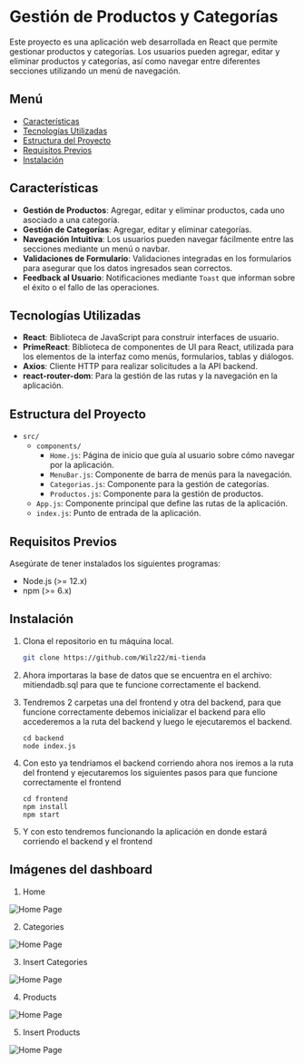# Gestión de Productos y Categorías

Este proyecto es una aplicación web desarrollada en React que permite gestionar productos y categorías. Los usuarios pueden agregar, editar y eliminar productos y categorías, así como navegar entre diferentes secciones utilizando un menú de navegación.

## Menú
- [Características](#características)
- [Tecnologías Utilizadas](#tecnologías-utilizadas)
- [Estructura del Proyecto](#estructura-del-proyecto)
- [Requisitos Previos](#requisitos-previos)
- [Instalación](#instalación)

## Características

- **Gestión de Productos**: Agregar, editar y eliminar productos, cada uno asociado a una categoría.
- **Gestión de Categorías**: Agregar, editar y eliminar categorías.
- **Navegación Intuitiva**: Los usuarios pueden navegar fácilmente entre las secciones mediante un menú o navbar.
- **Validaciones de Formulario**: Validaciones integradas en los formularios para asegurar que los datos ingresados sean correctos.
- **Feedback al Usuario**: Notificaciones mediante `Toast` que informan sobre el éxito o el fallo de las operaciones.

## Tecnologías Utilizadas

- **React**: Biblioteca de JavaScript para construir interfaces de usuario.
- **PrimeReact**: Biblioteca de componentes de UI para React, utilizada para los elementos de la interfaz como menús, formularios, tablas y diálogos.
- **Axios**: Cliente HTTP para realizar solicitudes a la API backend.
- **react-router-dom**: Para la gestión de las rutas y la navegación en la aplicación.

## Estructura del Proyecto

- `src/`
  - `components/`
    - `Home.js`: Página de inicio que guía al usuario sobre cómo navegar por la aplicación.
    - `MenuBar.js`: Componente de barra de menús para la navegación.
    - `Categorias.js`: Componente para la gestión de categorías.
    - `Productos.js`: Componente para la gestión de productos.
  - `App.js`: Componente principal que define las rutas de la aplicación.
  - `index.js`: Punto de entrada de la aplicación.

## Requisitos Previos

Asegúrate de tener instalados los siguientes programas:

- Node.js (>= 12.x)
- npm (>= 6.x)

## Instalación

1. Clona el repositorio en tu máquina local.

   ```bash
   git clone https://github.com/Wilz22/mi-tienda

2. Ahora importaras la base de datos que se encuentra en el archivo: mitiendadb.sql para que te funcione correctamente el backend.

3. Tendremos 2 carpetas una del frontend y otra del backend, para que funcione correctamente debemos inicializar el backend para ello
accederemos a la ruta del backend y luego le ejecutaremos el backend.

    ```
    cd backend
    node index.js
    ```

4. Con esto ya tendriamos el backend corriendo ahora nos iremos a la ruta del frontend y ejecutaremos los siguientes pasos para que funcione correctamente el frontend

    ```
    cd frontend
    npm install
    npm start
    ```
5. Y con esto tendremos funcionando la aplicación en donde estará corriendo el backend y el frontend


## Imágenes del dashboard
1. Home

![Home Page](img/Home.png)

2. Categories

![Home Page](img/Categories.png)

3. Insert Categories

![Home Page](img/InsertCat.png)

4. Products

![Home Page](img/Products.png)

5. Insert Products

![Home Page](img/InsertProducts.png)
